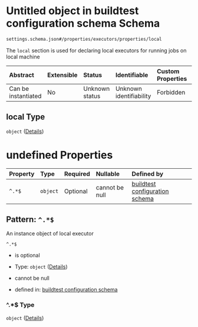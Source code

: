 # Untitled object in buildtest configuration schema Schema

```txt
settings.schema.json#/properties/executors/properties/local
```

The `local` section is used for declaring local executors for running jobs on local machine

| Abstract            | Extensible | Status         | Identifiable            | Custom Properties | Additional Properties | Access Restrictions | Defined In                                                                  |
| :------------------ | :--------- | :------------- | :---------------------- | :---------------- | :-------------------- | :------------------ | :-------------------------------------------------------------------------- |
| Can be instantiated | No         | Unknown status | Unknown identifiability | Forbidden         | Allowed               | none                | [settings.schema.json*](../out/settings.schema.json "open original schema") |

## local Type

`object` ([Details](settings-properties-executors-properties-local.md))

# undefined Properties

| Property | Type     | Required | Nullable       | Defined by                                                                                                                                           |
| :------- | :------- | :------- | :------------- | :--------------------------------------------------------------------------------------------------------------------------------------------------- |
| `^.*$`   | `object` | Optional | cannot be null | [buildtest configuration schema](settings-definitions-local.md "settings.schema.json#/properties/executors/properties/local/patternProperties/^.*$") |

## Pattern: `^.*$`

An instance object of local executor

`^.*$`

*   is optional

*   Type: `object` ([Details](settings-definitions-local.md))

*   cannot be null

*   defined in: [buildtest configuration schema](settings-definitions-local.md "settings.schema.json#/properties/executors/properties/local/patternProperties/^.\*$")

### ^.\*$ Type

`object` ([Details](settings-definitions-local.md))

